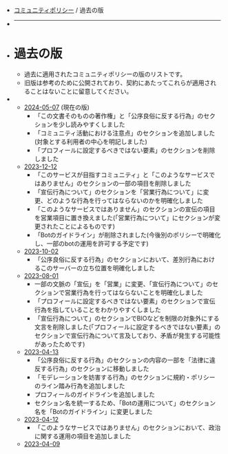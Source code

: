 - [コミュニティポリシー](policies/community) / 過去の版
- ***
- # 過去の版
	- 過去に適用されたコミュニティポリシーの版のリストです。
	- 旧版は参考のために公開されており、契約にあたってこれらが適用されることはないことに留意してください。
-
	- [2024-05-07](policies/community/20240507) (現在の版)
		- 「この文書そのものの著作権」と「公序良俗に反する行為」のセクションを少し読みやすくしました
		- 「コミュニティ活動における注意点」のセクションを追加しました(対象とする利用者の中心を明記しました)
		- 「プロフィールに設定するべきではない要素」のセクションを削除しました
	- [2023-12-12](policies/community/20231212)
		- 「このサービスが目指すコミュニティ」と「このようなサービスではありません」のセクションの一部の項目を削除しました
		- 「宣伝行為について」のセクションを「営業行為について」に変更、どのような行為を行ってはならないのかを明確化しました
		- 「このようなサービスではありません」のセクションの宣伝の項目を営業項目に置き換えました(「営業行為について」にセクションが変更されたことによるものです)
		- 「Botのガイドライン」が削除されました(今後別のポリシーで明確化し、一部のbotの運用を許可する予定です)
	- [2023-10-02](policies/community/20231002)
		- 「公序良俗に反する行為」のセクションにおいて、差別行為におけるこのサーバーの立ち位置を明確化しました
	- [2023-08-01](policies/community/20230801)
		- 一部の文脈の「宣伝」を「営業」に変更、「宣伝行為について」のセクションで営業行為を行ってはならないことを明確化しました
		- 「プロフィールに設定するべきではない要素」のセクションで宣伝行為を指していることをわかりやすくしました
		- 「宣伝行為について」のセクションでBIOなどを制限の対象外にする文言を削除しました(「プロフィールに設定するべきではない要素」のセクションで宣伝行為について言及しており、矛盾が発生する可能性があったためです)
	- [2023-04-13](policies/community/20230413)
		- 「公序良俗に反する行為」のセクションの内容の一部を「法律に違反する行為」のセクションに移動しました
		- 「モデレーションを妨害する行為」のセクションに規約・ポリシーのライン踏み行為を追加しました
		- プロフィールのガイドラインを追加しました
		- セクション名を統一するため、「Botの運用について」のセクション名を「Botのガイドライン」に変更しました
	- [2023-04-12](policies/community/20230412)
		- 「このようなサービスではありません」のセクションにおいて、政治に関する運用の項目を追加しました
	- [2023-04-09](policies/community/20230409)
